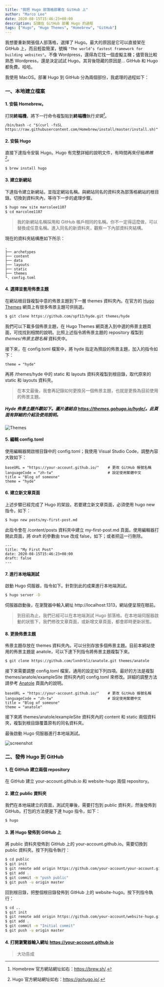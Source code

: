 ```yaml
---
title: "我把 Hugo 部落格部署在 GitHub 上"
author: "Marco Lee"
date: 2020-08-15T15:46:23+08:00
description: 記錄在 GitHub 部署 Hugo 的過程
tags: ["Hugo", "Hugo Themes", "Homebrew", "GitHub"]
---
```

我想要重新開張個人部落格，選擇了 Hugo。最大的原因是它可以直接架在 GitHub 上，而且輕盈簡潔，號稱 `"The world’s fastest framework for building websites"`。不像 Wordpress，還得為它找一個虛擬主機；儘管我比較熟悉 Wordpress，還是決定試試 Hugo。其背後隠藏的原因是... GitHub 和 Hugo 都免費。哈哈。

我使用 MacOS。部署 Hugo 到 GitHub 分為兩個部份，我處理的過程如下：

### 一、本地建立檔案

#### 1. 安裝 Homebrew。
打開**終端機**，將下一行命令複製貼到**終端機**執行<cite>安裝[^1]</cite>。
```
/bin/bash -c "$(curl -fsSL https://raw.githubusercontent.com/Homebrew/install/master/install.sh)"
```
[^1]: Homebrew 官方網站網址如右：<https://brew.sh/>.

#### 2. 安裝 Hugo
直接下達指令安裝 Hugo。Hugo 有完整詳細的說明文件，有時間再來仔細<cite>瞧瞧[^2]</cite>。

```sh
$ brew install hugo
```
[^2]: Hugo 官方網站網址如右：<https://gohugo.io/>.

#### 3. 建立新網站
下達指令建立新網站，並指定網站名稱。與網站同名的資料夾為部落格網站的根目錄。切換到資料夾內，等待下一步的處理步驟。

```sh
$ hugo new site marcolee1107
$ cd marcolee1107
```
>我的新網站名稱採用和 GitHub 帳戶相同的名稱。你不一定得這麼做，可以替換成任意名稱。進入同名的新資料夾，觀察一下內部資料夾結構。

現在的資料夾結構應如下所示：
```
.
├── archetypes
├── content
├── data
├── layouts
├── static
├── themes
└. config.toml
```

#### 4. 選擇並套用佈景主題
在網站根目錄複製中意的佈景主題到下一層 themes 資料夾內。在官方的 [Hugo Themes](https://themes.gohugo.io/) 網頁上有很多佈景主題可供挑選。

```sh
$ git clone https://github.com/spf13/hyde.git themes/hyde
```
我們可以下載多個佈景主題，在 Hugo Themes 網頁進入到中選的佈景主題頁面，可找找到相關的說明。比照上述指令將佈景主題的 repository 複製到 *themes/佈景主題名稱* 資料夾中。

接下來，在 config.toml 檔案中，將 hyde 指定為預設的佈景主題，加入的指令如下：
```
theme = "hyde"
```
再將 /themes/hyde 中的 static 和 layouts 資料夾複製到根目錄，取代原來的 static 和 layouts 資料夾。
>在本文最後，我會再記錄如何更換另一個佈景主題，也就是更換為目前使用的佈景主題。

##### Hyde 佈景主題外觀如下。圖片連結自 <https://themes.gohugo.io/hyde/>。此頁面有詳細的介紹及使用說明。
![Themes](https://f.cloud.github.com/assets/98681/1831229/42b0b354-7384-11e3-8462-31b8df193fe5.png "Hugo Themes,Hyde")

#### 5. 編輯 config.toml
使用編輯器開啟根目錄中的 config.toml；我使用 Visual Studio Code，調整內容大致如下：

```
baseURL = "https://your-account.github.io/"    # 更改 GitHub 帳號名稱
languageCode = "zh-tw"                         # 設定使用繁體中文
title = "Blog of someone"
theme = "hyde" 
```

#### 6. 建立新文章頁面
上述步驟已經完成了 Hugo 的架設。若要建立新文章頁面，必須使用 hugo new 指令，如下：

```sh
$ hugo new posts/my-first-post.md
```
此指令會在 /content/posts 資料夾中建立 my-first-post.md 頁面。使用編輯器打開此頁面，將 draft 的參數由 true 改成 false，如下；或者把這一行刪除。

```
---
title: "My First Post"
date: 2020-08-15T15:46:23+08:00
draft: false
---
```

#### 7. 進行本地端測試
啟動 Hugo 伺服器，指令如下。針對到此的成果進行本地端測試。
```sh
$ hugo server -D
```
伺服器啟動後，在瀏覽器中輸入網址 http://localhost:1313，網站便呈現在眼前。

>到目前為止，我們已經可以在本地端測試 Hugo 部落格。在本地端伺服器啟動的狀態下，我們修改文章頁面，或新增文章頁面，都會即時更新狀態。

#### 8. 更換佈景主題
佈景主題存放在 themes 資料夾內。可以分別存放多個佈景主題。目前本網站使用的佈景主題是 anatole，可以下達下列指令將佈景主題複製下來。

```sh
$ git clone https://github.com/lxndrblz/anatole.git themes/anatole
```
接下來需要調整 config.toml 檔案，通用的設定如下列四項。最好的方法是複製 themes/anatole/exampleSite 資料夾內的 config.toml 來修改。詳細的調整方法請參考 [Anatole](https://themes.gohugo.io/anatole/) 頁面內的說明。
```
baseURL = "https://your-account.github.io/"    # 更改 GitHub 帳號名稱
languageCode = "zh-tw"                         # 設定使用繁體中文
title = "Blog of someone"
theme = "anatole" 
```
接下來將 themes/anatole/exampleSite 資料夾內的 content 和 static 兩個資料夾，複製到根目錄覆蓋原有的同名資料夾。

最後啟動 Hugo 伺服器進行本地端測試。

![screenshot](/images/site-feature-image.png "anatole")

### 二、發佈 Hugo 到 GitHub

#### 1. 在 GitHub 建立兩個 repository
在 GitHub 建立 your-account.github.io 和 website-hugo 兩個 repository。

#### 2. 建立 public 資料夾
我們在本地端建立的頁面，測試完畢後，需要打包到 public 資料夾，然後發佈到 GitHub。打包的方法便是下達 hugo 指令，如下：

```sh
$ hugo
```
#### 3. 將 Hugo 發佈到 GitHub 上
將 public 資料夾發佈到 GitHub 上的 your-account.github.io。需要切換到 public 資料夾。按下列指令執行：

```sh
$ cd public
$ git init
$ git remote add origin https://github.com/your-account/your-account.github.io.git
$ git add .
$ git commit -m "push public"
$ git push -u origin master
```

回到根目錄，把整個根目錄發佈到 GitHub 上的 website-hugo。按下列指令執行：
```sh
$ cd ..
$ git init
$ git remote add origin https://github.com/your-account/website-hugo.git
$ git add .
$ git commit -m "Initial commit"
$ git push -u origin master
```
#### 4. 打開瀏覽器輸入網址 https://your-account.github.io

>大功告成